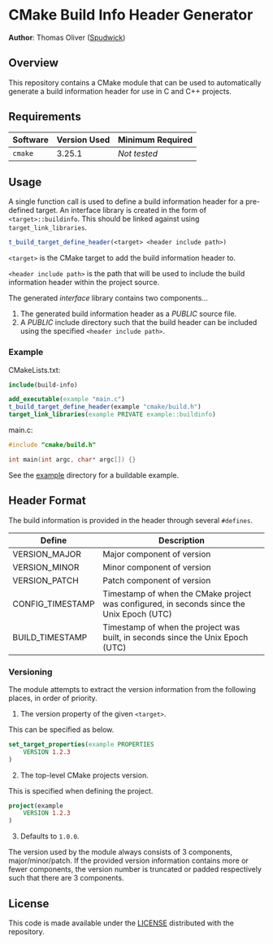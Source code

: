# CMake Build Info Header Generator

**Author**: Thomas Oliver ([Spudwick](https://github.com/Spudwick))

## Overview

This repository contains a CMake module that can be used to automatically generate a build information header for use in C and C++ projects.

## Requirements

| Software | Version Used | Minimum Required |
|---|---|---|
| `cmake` | 3.25.1 | *Not tested* |

## Usage

A single function call is used to define a build information header for a pre-defined target.
An interface library is created in the form of `<target>::buildinfo`. This should be linked against using `target_link_libraries`.

```cmake
t_build_target_define_header(<target> <header include path>)
```

`<target>` is the CMake target to add the build information header to.

`<header include path>` is the path that will be used to include the build information header within the project source.

The generated *interface* library contains two components...
 1. The generated build information header as a *PUBLIC* source file.
 2. A *PUBLIC* include directory such that the build header can be included using the specified `<header include path>`.

### Example

CMakeLists.txt:
```cmake
include(build-info)

add_executable(example "main.c")
t_build_target_define_header(example "cmake/build.h")
target_link_libraries(example PRIVATE example::buildinfo)
```

main.c:
```C
#include "cmake/build.h"

int main(int argc, char* argc[]) {}
```

See the [example](example) directory for a buildable example.

## Header Format

The build information is provided in the header through several `#defines`.

| Define | Description |
|---|---|
| VERSION_MAJOR | Major component of version |
| VERSION_MINOR | Minor component of version |
| VERSION_PATCH | Patch component of version |
| CONFIG_TIMESTAMP | Timestamp of when the CMake project was configured, in seconds since the Unix Epoch (UTC) |
| BUILD_TIMESTAMP | Timestamp of when the project was built, in seconds since the Unix Epoch (UTC) |

### Versioning

The module attempts to extract the version information from the following places, in order of priority.

1) The version property of the given `<target>`.

This can be specified as below.
```cmake
set_target_properties(example PROPERTIES
    VERSION 1.2.3
)
```

2) The top-level CMake projects version.

This is specified when defining the project.
```cmake
project(example
    VERSION 1.2.3
)
```

3) Defaults to `1.0.0`.

The version used by the module always consists of 3 components, major/minor/patch. If the provided version information contains more or fewer components, the version number is truncated or padded respectively such that there are 3 components.

## License

This code is made available under the [LICENSE](LICENSE) distributed with the repository.
